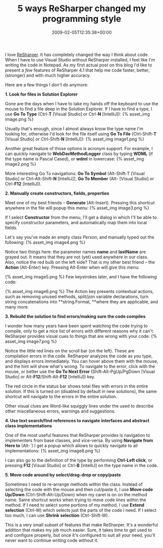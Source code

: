 ﻿---
title: 5 ways ReSharper changed my programming style
date: 2009-02-05T12:35:38+00:00
---
I love [ReSharper](http://www.jetbrains.com/resharper/). It has completely changed the way I think about code. When I have to use Visual Studio without ReSharper installed, I feel like I'm writing the code in Notepad. As my first actual post on this blog I'd like to present a _few_ features of ReSharper 4.1 that help me code faster, better, (stronger) and with much higher accuracy.

<!-- more -->

Here are a few things I _don't_ do anymore:

**1. Look for files in Solution Explorer**

Gone are the days when I have to take my hands off the keyboard to use the mouse to find a file deep in the Solution Explorer. If I have to find a type, I use **Go To Type** (Ctrl-**T** [Visual Studio] or Ctrl-**N** [IntelliJ]):
{% asset_img image.png %}

Usually that's enough, since I almost always know the type name I'm looking for, otherwise I'd look for the file itself using **Go To File** (Ctrl-Shift-**T** [Visual Studio] or Ctrl-Shift-**N** [IntelliJ]):
{% asset_img image1.png %}

Another great feature of those options is acronym support. For example, I can quickly navigate to **WebDavMethodLogger** class by typing **WDML** (if the type name is Pascal Cased), or **wdml** in lowercase:
{% asset_img image2.png %}

More interesting Go To navigations: **Go To Symbol** (Alt-Shift-T [Visual Studio] or Ctrl-Alt-Shift-**N** [IntelliJ]), **Go To Member** (Alt- [Visual Studio] or Ctrl-**F12** [IntelliJ]).

**2. Manually create constructors, fields, properties**

Meet one of my best friends &ndash; **Generate** (Alt-Insert). Pressing this shortcut anywhere in the file will popup this menu:
{% asset_img image3.png %}

If I select **Constructor** from the menu, I'll get a dialog in which I'll be able to specify constructor parameters, and automatically map them into local fields.

Let's say you've made an empty class *Person*, and manually typed out the following:
{% asset_img image4.png %}

Notice two things here: the parameter names **name** and **lastName** are grayed out. It means that they are not (yet) used anywhere in our class. Also, notice the red bulb on the left side? That is my other best friend &#8211; the **Action** (Alt-Enter) key. Pressing Alt-Enter when will give this menu:

{% asset_img image5.png %}
Few keystrokes later, and I have the following code:

{% asset_img image6.png %}
The Action key presents contextual actions, such as removing unused methods, split/join variable declarations, turn string concatenations into **string.Format, **where they are applicable, and many more.

**3. Rebuild the solution to find errors/making sure the code compiles**

I wonder how many years have been spent watching the code trying to compile, only to get a nice list of errors with different reasons why it can't. ReSharper provides visual cues to things that are wrong with your code:
{% asset_img image7.png %}

Notice the little red lines on the scroll bar (on the left). These are compilation errors in the code. ReSharper analyzes the code as you type, and displays errors immediately. You can hover above them with the mouse, and the hint will show what's wrong. To navigate to the error, click with the mouse, or better use the **Go To Next Error** (Shift-Alt-PgUp/PgDown [Visual Studio] or Alt-**F12**/Shift-Alt-**F12** [IntelliJ]) key.

The red circle in the status bar shows total files with errors in the entire solution. If this is turned on (disabled by default in new solutions), the same shortcut will navigate to the errors in the entire solution.

Other visual clues are Word-like squiggly lines under the used to describe other miscellaneous errors, warnings and suggestions.

**4. Use text search/find references to navigate interfaces and abstract class implementations**

One of the most useful features that ReSharper provides is navigation to implementers from base classes, and vice-versa. By using **Navigate from Here to** (Alt-`) I get a popup which allows to quickly navigate to all implementations:
{% asset_img image8.png %}

I can also go to the definition of the type by performing **Ctrl-Left click**, or pressing **F12** [Visual Studio] or Ctrl-**B** [IntelliJ] on the type name in the code.

**5. Move code around by select/drag-drop or copy/paste**

Sometimes I need to re-arrange methods within the class. Instead of selecting the code with the mouse and then cut/paste it, I use **Move code Up/Down** (Ctrl-Shift-Alt-Up/Down) when my caret is on on the method name. Same shortcut works when trying to move code lines within the method. If I need to select some portions of my method, I use **Extend selection** (Ctrl-W) which selects just the parts of the code I need. If I select too much, I can use **Shrink selection** (Ctrl-Shift-W).

This is a very small subset of features that make ReSharper. It's a wonderful addition that makes my job much easier. Sure, it takes time to get used to and configure properly, but once it's configured to suit all your need, you'll never want to continue writing code without it.